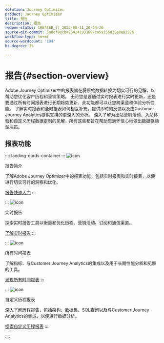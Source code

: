```yaml
---
solution: Journey Optimizer
product: Journey Optimizer
title: 报告
description: 报告
redpen-status: CREATED_||_2025-08-11_20-54-26
source-git-commit: 5a8ef88cba254241933607ca59156d35e0e92926
workflow-type: tm+mt
source-wordcount: '194'
ht-degree: 3%

---
```



# 报告{#section-overview}

Adobe Journey Optimizer中的报表旨在将原始数据转换为切实可行的见解，以帮助您优化客户历程和营销策略。 无论您是要通过实时报表进行实时更新，还是要通过所有时间报表进行长期趋势更新，此功能都可以让您跨渠道和体验分析性能。 了解实时报表和全时报表如何相互补充，提供即时的反馈以及由Customer Journey Analytics提供支持的更深入的分析。 深入了解为出站营销活动、入站体验和自定义历程数据定制的见解，所有这些都旨在帮助您满怀信心地做出数据驱动型决策。

## 报表功能

:::: landing-cards-container
:::
![icon](https://cdn.experienceleague.adobe.com/icons/book.svg)

报告简介

了解Adobe Journey Optimizer中的报表功能，包括实时报表和实时报表，以便进行切实可行的洞察和优化。

[报告快速入门](../using/reports/gs-reports.md)
:::

:::
![icon](https://cdn.experienceleague.adobe.com/icons/chart-line.svg)

实时报告

探索实时报告工具以衡量和优化历程、营销活动、订阅和通信渠道。

[了解实时报告](live-report-landing-page.md)
:::

:::
![icon](https://cdn.experienceleague.adobe.com/icons/list-check.svg)

所有时间报表

了解指标、与Customer Journey Analytics的集成以及用于长期性能分析和见解的工具。

[发现所有时间报表](channel-report-landing-page.md)
:::

:::
![icon](https://cdn.experienceleague.adobe.com/icons/code-branch.svg)

自定义历程报表

深入了解历程报告，包括架构、数据集、SQL查询以及与Customer Journey Analytics的集成，以便进行数据分析。

[探索自定义历程报表](reports-landing-page.md)
:::

::::
